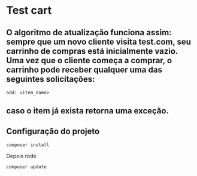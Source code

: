 # Test cart

## O algoritmo de atualização funciona assim: sempre que um novo cliente visita test.com, seu carrinho de compras está inicialmente vazio. Uma vez que o cliente começa a comprar, o carrinho pode receber qualquer uma das seguintes solicitações:



```
add: <item_name> 
```

## caso o item já exista retorna uma exceção.

## Configuração do projeto
```
composer install
```
Depois rode
```
composer update
```


